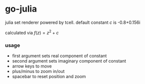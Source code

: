 # go-julia
julia set renderer powered by tcell. default constant $c$ is -0.8+0.156i

calculated via $f(z)=z^{2}+c$

### usage
* first argument sets real component of constant
* second argument sets imaginary component of constant
* arrow keys to move
* plus/minus to zoom in/out
* spacebar to reset position and zoom
